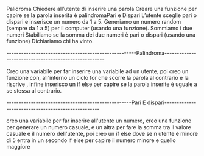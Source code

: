 Palidroma
Chiedere all’utente di inserire una parola
Creare una funzione per capire se la parola inserita è palindromaPari e Dispari
L’utente sceglie pari o dispari e inserisce un numero da 1 a 5.
Generiamo un numero random (sempre da 1 a 5) per il computer (usando una funzione).
Sommiamo i due numeri Stabiliamo se la somma dei due numeri è pari o dispari (usando una funzione)
Dichiariamo chi ha vinto.


-----------------------------------------------------Palindroma-----------------------------------------------------

Creo una variabile per far inserire una variabile ad un  utente, poi creo un funzione con, all'interno un ciclo for che scorre la parola al contrario e la riscrive , infine inserisco un if else per capire se la parola inserite è uguale a se stessa al contrario.



---------------------------------------------------Pari E dispari---------------------------------------------------

creo una variabile per far inserire all'utente un numero, creo una funzione per generare un numero casuale, e un altra per fare la somma tra il valore casuale e il numero dell'utente, poi creo un if else dove se n utente è minore di 5 entra in un secondo if else per capire il numero minore e quello maggiore